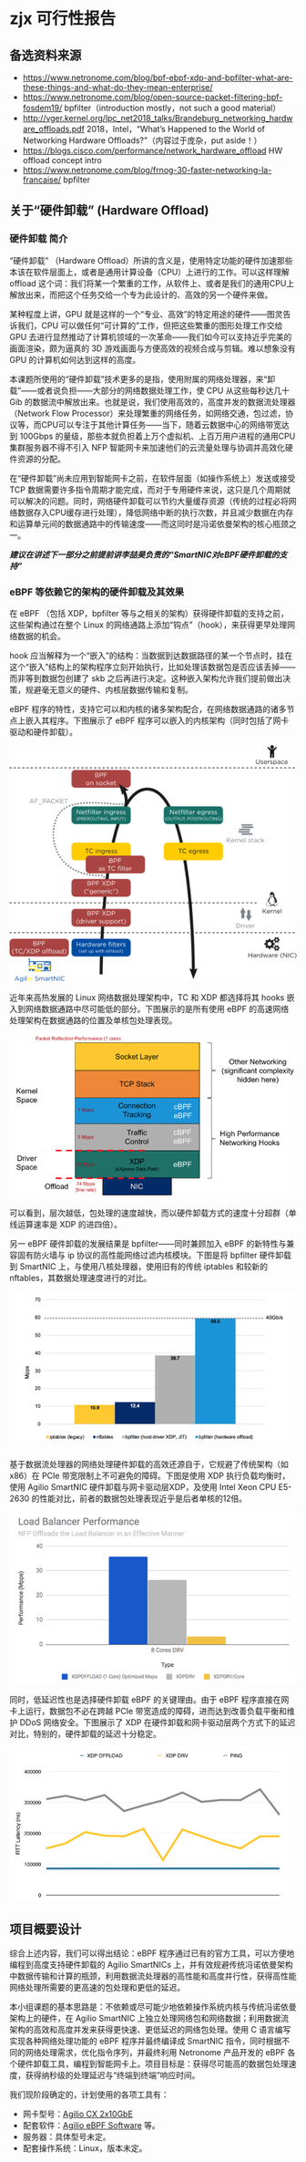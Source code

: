 # zjx 可行性报告

## 备选资料来源

- https://www.netronome.com/blog/bpf-ebpf-xdp-and-bpfilter-what-are-these-things-and-what-do-they-mean-enterprise/
- https://www.netronome.com/blog/open-source-packet-filtering-bpf-fosdem19/ bpfilter（introduction mostly，not such a good material）
- http://vger.kernel.org/lpc_net2018_talks/Brandeburg_networking_hardware_offloads.pdf 2018，Intel，“What’s Happened to the World of Networking Hardware Offloads?”（内容过于庞杂，put aside！）
- https://blogs.cisco.com/performance/network_hardware_offload HW offload concept intro
- https://www.netronome.com/blog/frnog-30-faster-networking-la-francaise/ bpfilter

## 关于“硬件卸载” (Hardware Offload)

### 硬件卸载 简介

“硬件卸载” （Hardware Offload）所讲的含义是，使用特定功能的硬件加速那些本该在软件层面上，或者是通用计算设备（CPU）上进行的工作。可以这样理解 offload 这个词：我们将某一个繁重的工作，从软件上、或者是我们的通用CPU上解放出来，而把这个任务交给一个专为此设计的、高效的另一个硬件来做。

某种程度上讲，GPU 就是这样的一个“专业、高效”的特定用途的硬件——图灵告诉我们，CPU 可以做任何“可计算的”工作，但把这些繁重的图形处理工作交给 GPU 去进行显然推动了计算机领域的一次革命——我们如今可以支持近乎完美的画面渲染，颇为逼真的 3D 游戏画面与方便高效的视频合成与剪辑。难以想象没有 GPU 的计算机如何达到这样的高度。

本课题所使用的“硬件卸载”技术更多的是指，使用附属的网络处理器，来“卸载”——或者说负担——大部分的网络数据处理工作，使 CPU 从这些每秒达几十 Gib 的数据流中解放出来。也就是说，我们使用高效的，高度并发的数据流处理器（Network Flow Processor）来处理繁重的网络任务，如网络交通，包过滤，协议等，而CPU可以专注于其他计算任务——当下，随着云数据中心的网络带宽达到 100Gbps 的量级，那些本就负担着上万个虚拟机、上百万用户进程的通用CPU集群服务器不得不引入 NFP 智能网卡来加速他们的云流量处理与协调并高效化硬件资源的分配。

在“硬件卸载”尚未应用到智能网卡之前，在软件层面（如操作系统上）发送或接受 TCP 数据需要许多指令周期才能完成，而对于专用硬件来说，这只是几个周期就可以解决的问题。同时，网络硬件卸载可以节约大量缓存资源（传统的过程必将网络数据存入CPU缓存进行处理），降低网络中断的执行次数，并且减少数据在内存和运算单元间的数据通路中的传输速度——而这同时是冯诺依曼架构的核心瓶颈之一。

***建议在讲述下一部分之前提前讲李喆昊负责的“SmartNIC对eBPF硬件卸载的支持”***

### eBPF 等依赖它的架构的硬件卸载及其效果

在 eBPF （包括 XDP，bpfilter 等与之相关的架构）获得硬件卸载的支持之前，这些架构通过在整个 Linux 的网络通路上添加“钩点”（hook），来获得更早处理网络数据的机会。

hook 应当解释为一个“嵌入”的结构：当数据到达数据路径的某一个节点时，挂在这个“嵌入”结构上的架构程序立刻开始执行，比如处理该数据包是否应该丢掉——而非等到数据包创建了 skb 之后再进行决定。这种嵌入架构允许我们提前做出决策，规避毫无意义的硬件、内核层数据传输和复制。

eBPF 程序的特性，支持它可以和内核的诸多架构配合，在网络数据通路的诸多节点上嵌入其程序。下图展示了 eBPF 程序可以嵌入的内核架构（同时包括了网卡驱动和硬件卸载）。

![eBPF hooks on kernel frameworks](Image/eBPF-hooks.png)

近年来高热发展的 Linux 网络数据处理架构中，TC 和 XDP 都选择将其 hooks 嵌入到网络数据通路中尽可能低的部分。下图展示的是所有使用 eBPF 的高速网络处理架构在数据通路的位置及单核包处理表现。

![](Image/High-performance-networking-hooks.png)

可以看到，层次越低，包处理的速度越快，而以硬件卸载方式的速度十分超群（单线运算速率是 XDP 的进四倍）。

另一 eBPF 硬件卸载的发展结果是 bpfilter——同时兼顾加入 eBPF 的新特性与兼容固有防火墙与 ip 协议的高性能网络过滤内核模块。下图是将 bpfilter 硬件卸载到 SmartNIC 上，与使用八核处理器，使用旧有的传统 iptables 和较新的 nftables，其数据处理速度进行的对比。

![](Image/bpfilter-offload.png)

基于数据流处理器的网络处理硬件卸载的高效还源自于，它规避了传统架构（如 x86）在 PCIe 带宽限制上不可避免的障碍。下图是使用 XDP 执行负载均衡时，使用 Agilio SmartNIC 硬件卸载与网卡驱动层XDP，及使用 Intel Xeon CPU E5-2630 的性能对比，前者的数据包处理表现近乎是后者单核的12倍。

![](Image/Load-Balancer-Performance.png)

同时，低延迟性也是选择硬件卸载 eBPF 的关键理由。由于 eBPF 程序直接在网卡上运行，数据包不必在跨越 PCIe 带宽造成的障碍，进而达到改善负载平衡和维护 DDoS 网络安全。下图展示了 XDP 在硬件卸载和网卡驱动层两个方式下的延迟对比，特别的，硬件卸载的延迟十分稳定。

![](Image/XDP-Latency.png)

## 项目概要设计

综合上述内容，我们可以得出结论：eBPF 程序通过已有的官方工具，可以方便地编程到高度支持硬件卸载的 Agilio SmartNICs 上，并有效规避传统冯诺依曼架构中数据传输和计算的瓶颈，利用数据流处理器的高性能和高度并行性，获得高性能网络处理所需要的更高速的包处理和更低的延迟。

本小组课题的基本思路是：不依赖或尽可能少地依赖操作系统内核与传统冯诺依曼架构上的硬件，在 Agilio SmartNIC 上独立处理网络包和网络数据；利用数据流架构的高效和高度并发来获得更快速、更低延迟的网络包处理。使用 C 语言编写实现各种网络处理功能的 eBPF 程序并最终编译成 SmartNIC 指令，同时根据不同的网络处理需求，优化指令序列，并最终利用 Netronome 产品开发的 eBPF 各个硬件卸载工具，编程到智能网卡上。项目目标是：获得尽可能高的数据包处理速度，获得纳秒级的处理延迟与“终端到终端”响应时间。

我们现阶段确定的，计划使用的各项工具有：
- 网卡型号：[Agilio CX 2x10GbE](https://www.netronome.com/products/agilio-cx/)
- 配套软件：[Agilio eBPF Software](https://www.netronome.com/products/agilio-software/agilio-ebpf-software/) 等。
- 服务器：具体型号未定。
- 配套操作系统：Linux，版本未定。